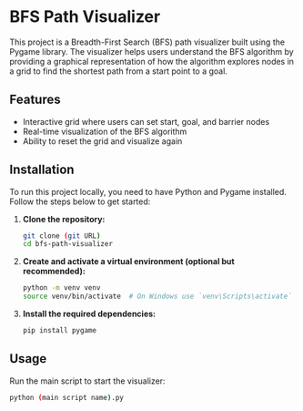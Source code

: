 # BFS Path Visualizer

This project is a Breadth-First Search (BFS) path visualizer built using the Pygame library. The visualizer helps users understand the BFS algorithm by providing a graphical representation of how the algorithm explores nodes in a grid to find the shortest path from a start point to a goal.

## Features

- Interactive grid where users can set start, goal, and barrier nodes
- Real-time visualization of the BFS algorithm
- Ability to reset the grid and visualize again

## Installation

To run this project locally, you need to have Python and Pygame installed. Follow the steps below to get started:

1. **Clone the repository:**
    ```bash
    git clone (git URL)
    cd bfs-path-visualizer
    ```

2. **Create and activate a virtual environment (optional but recommended):**
    ```bash
    python -m venv venv
    source venv/bin/activate  # On Windows use `venv\Scripts\activate`
    ```

3. **Install the required dependencies:**
    ```bash
    pip install pygame
    ```

## Usage

Run the main script to start the visualizer:

```bash
python (main script name).py
